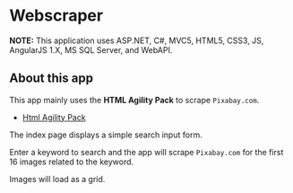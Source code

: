 # Webscraper

**NOTE:** This application uses ASP.NET, C#, MVC5, HTML5, CSS3, JS, AngularJS 1.X, MS SQL Server, and WebAPI.

## About this app

This app mainly uses the **HTML Agility Pack** to scrape `Pixabay.com`.
* [Html Agility Pack](http://html-agility-pack.net/)

The index page displays a simple search input form.

Enter a keyword to search and the app will scrape `Pixabay.com` for the first 16 images related to the keyword.

Images will load as a grid.
